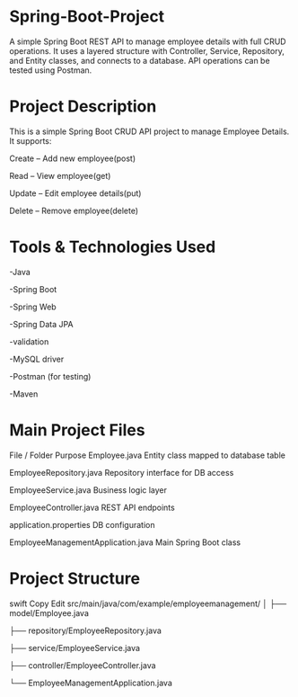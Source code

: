 # Spring-Boot-Project
A simple Spring Boot REST API to manage employee details with full CRUD operations. It uses a layered structure with Controller, Service, Repository, and Entity classes, and connects to a database. API operations can be tested using Postman.
# Project Description
This is a simple Spring Boot CRUD API project to manage Employee Details. It supports:

 Create – Add new employee(post)

 Read – View employee(get)

 Update – Edit employee details(put)

 Delete – Remove employee(delete)

# Tools & Technologies Used
-Java

-Spring Boot

-Spring Web

-Spring Data JPA

-validation

-MySQL driver

-Postman (for testing)

-Maven

# Main Project Files
File / Folder	Purpose
Employee.java	Entity class mapped to database table

EmployeeRepository.java	Repository interface for DB access

EmployeeService.java	Business logic layer

EmployeeController.java	REST API endpoints

application.properties	DB configuration

EmployeeManagementApplication.java	Main Spring Boot class

# Project Structure
swift
Copy
Edit
src/main/java/com/example/employeemanagement/
│
├── model/Employee.java

├── repository/EmployeeRepository.java

├── service/EmployeeService.java

├── controller/EmployeeController.java

└── EmployeeManagementApplication.java
